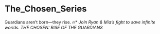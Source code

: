 # The_Chosen_Series
Guardians aren’t born—they rise. 🔥*   *Join Ryan &amp; Mia’s fight to save infinite worlds.*   *THE CHOSEN: RISE OF THE GUARDIANS*  

